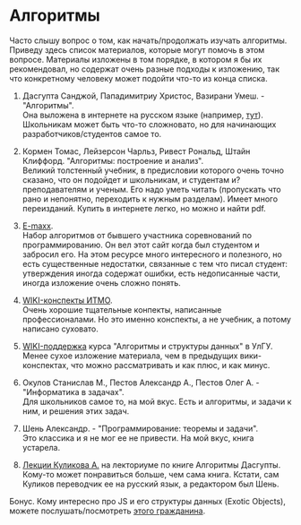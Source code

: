 # Алгоритмы

Часто слышу вопрос о том, как начать/продолжать изучать алгоритмы. Приведу здесь список материалов, которые могут помочь в этом вопросе. 
Материалы изложены в том порядке, в котором я бы их рекомендовал, но содержат очень разные подходы к изложению, так что конкретному человеку может подойти что-то из конца списка.

1. Дасгупта Санджой, Пападимитриу Христос, Вазирани Умеш. - "Алгоритмы".  
Она выложена в интернете на русском языке (например, [тут](http://www.math.nsc.ru/LBRT/k5/OR-MMF/dasgupta_2014.pdf)). Школьникам может быть что-то сложновато, но для начинающих разработчиков/студентов самое то.

2. Кормен Томас, Лейзерсон Чарльз, Ривест Рональд, Штайн Клиффорд. "Алгоритмы:  построение и анализ".  
Великий толстенный учебник, в предисловии которого очень точно сказано, что он подойдет и школьникам, и студентам и? преподавателям и ученым. Его надо уметь читать (пропускать что рано и непонятно, переходить к нужным разделам). Имеет много переизданий. Купить в интернете легко, но можно и найти pdf.

3. [E-maxx](https://e-maxx.ru/algo).  
Набор алгоритмов от бывшего участника соревнований по программированию. Он вел этот сайт когда был студентом и забросил его. На этом ресурсе много интересного и полезного, но есть существенные недостатки, связанные с тем что писал студент: утверждения иногда содержат ошибки, есть недописанные части, иногда изложение очень сложно понять.

4. [WIKI-конспекты ИТМО](http://neerc.ifmo.ru/wiki).  
Очень хорошие тщательные конпекты, написанные профессионалами. Но это именно конспекты, а не учебник, а потому написано суховато.

5. [WIKI-поддержка](https://acm.khpnets.info) курса "Алгоритмы и структуры данных" в УлГУ.  
Менее сухое изложение материала, чем в предыдущих вики-конспектах, что можно рассматривать и как плюс, и как минус. 

6. Окулов Станислав М., Пестов Александр А., Пестов Олег А.  - "Информатика в задачах".  
Для школьников самое то, на мой вкус. Есть и алгоритмы, и задачи к ним, и решения этих задач.

7. Шень Александр. - "Программирование: теоремы и задачи".  
Это классика и я не мог ее не привести. На мой вкус, книга устарела.

8. [Лекции Куликова А.](https://www.lektorium.tv/course/22823) на лекториуме по книге Алгоритмы Дасгупты.  
Кому-то может понравиться больше, чем сама книга. Кстати, сам Куликов переводчик ее на русский язык, а редактором был Шень.

Бонус. Кому интересно про JS и его структуры данных (Exotic Objects), можете послушать/посмотреть [этого гражданина](https://www.youtube.com/watch?v=y1MskqnuR58).
